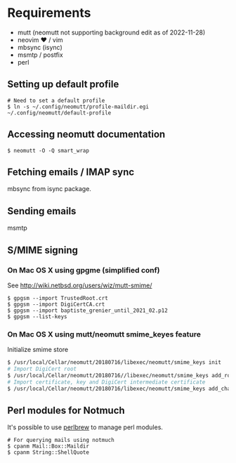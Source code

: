 # Requirements

- mutt (neomutt not supporting background edit as of 2022-11-28)
- neovim ❤️ / vim
- mbsync (isync)
- msmtp / postfix
- perl

## Setting up default profile

```shell
# Need to set a default profile
$ ln -s ~/.config/neomutt/profile-maildir.egi ~/.config/neomutt/default-profile
```

## Accessing neomutt documentation

```shell
$ neomutt -O -Q smart_wrap
```

## Fetching emails / IMAP sync

mbsync from isync package.

## Sending emails

msmtp

## S/MIME signing

### On Mac OS X using gpgme (simplified conf)

See http://wiki.netbsd.org/users/wiz/mutt-smime/

```shell
$ gpgsm --import TrustedRoot.crt
$ gpgsm --import DigiCertCA.crt
$ gpgsm --import baptiste_grenier_until_2021_02.p12
$ gpgsm --list-keys
```

### On Mac OS X using mutt/neomutt smime_keyes feature

Initialize smime store

```sh
$ /usr/local/Cellar/neomutt/20180716/libexec/neomutt/smime_keys init
# Import DigiCert root
$ /usr/local/Cellar/neomutt/20180716//libexec/neomutt/smime_keys add_root baptiste_grenier/TrustedRoot.crt
# Import certificate, key and DigiCert intermediate certificate
$ /usr/local/Cellar/neomutt/20180716/libexec/neomutt/smime_keys add_chain userkey.pem-new usercert.pem-new baptiste_grenier/DigiCertCA.crt
```

## Perl modules for Notmuch

It's possible to use [perlbrew](https://perlbrew.pl) to manage perl modules.


```shell
# For querying mails using notmuch
$ cpanm Mail::Box::Maildir
$ cpanm String::ShellQuote
```
